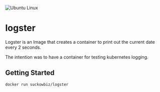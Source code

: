 ![Ubuntu Linux](https://img.shields.io/badge/tested-ubuntu-green.svg)

# logster

Logster is an Image that creates a container to print out the current date every 2 seconds.

The intention was to have a container for testing kubernetes logging.

## Getting Started

```bash
docker run suckowbiz/logster
```
